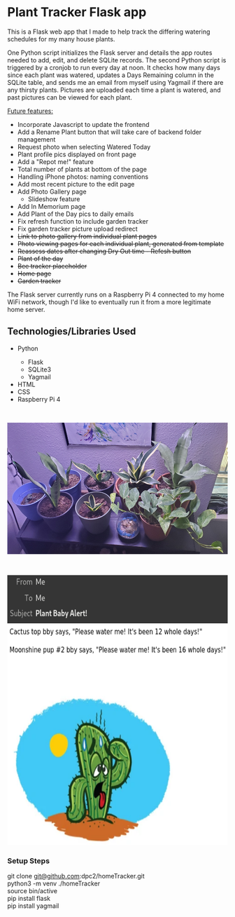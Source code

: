 <h1>Plant Tracker Flask app</h1>

<p>
This is a Flask web app that I made to help track the differing watering schedules for my many house plants.
</p>

<p>
One Python script initializes the Flask server and details the app routes needed to add, edit, and delete SQLite records. The second Python
script is triggered by a cronjob to run every day at noon. It checks how many days since each plant was watered, updates a Days Remaining 
column in the SQLite table, and sends me an email from myself using Yagmail if there are any thirsty plants. Pictures are uploaded each time
a plant is watered, and past pictures can be viewed for each plant.

<u>Future features:</u>
- Incorporate Javascript to update the frontend
- Add a Rename Plant button that will take care of backend folder management
- Request photo when selecting Watered Today
- Plant profile pics displayed on front page
- Add a "Repot me!" feature
- Total number of plants at bottom of the page
- Handling iPhone photos: naming conventions
- Add most recent picture to the edit page
- Add Photo Gallery page
	- Slideshow feature
- Add In Memorium page
- Add Plant of the Day pics to daily emails
- Fix refresh function to include garden tracker
- Fix garden tracker picture upload redirect
- <s>Link to photo gallery from individual plant pages</s>
- <s>Photo viewing pages for each individual plant, generated from template</s>
- <s>Reassess dates after changing Dry Out time - Refesh button</s>
- <s>Plant of the day</s>
- <s>Bee tracker placeholder</s>
- <s>Home page</s>
- <s>Garden tracker</s>
</p>

<p>
The Flask server currently runs on a Raspberry Pi 4 connected to my home WiFi network, though I'd like to eventually run it from a more legitimate 
home server.
</p>

<h2>Technologies/Libraries Used</h2>
<ul>
	<li>Python</li>
	<ul>
		<li>Flask</li>
		<li>SQLite3</li>
		<li>Yagmail</li>
	</ul>
        <li>HTML</li>
        <li>CSS</li>
        <li>Raspberry Pi 4</li>
</ul>



<br>
<p align="center">
  <img width="600" height="300" src="/static/20221024.jpg">
</p>
<br>
<p align="center">
  <img width="597" height="616" src="/static/plantEmail.png">
</p>


### Setup Steps
git clone git@github.com:dpc2/homeTracker.git <br>
python3 -m venv ./homeTracker <br>
source bin/active <br>
pip install flask <br>
pip install yagmail <br>

